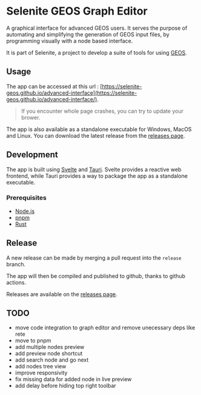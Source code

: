 # Selenite GEOS Graph Editor
A graphical interface for advanced GEOS users. It serves the purpose of automating and simplifying the generation of GEOS input files, by programming visually with a node based interface.

It is part of Selenite, a project to develop a suite of tools for using [GEOS](https://github.com/GEOS-DEV/GEOS).

## Usage
The app can be accessed at this url : [https://selenite-geos.github.io/advanced-interface](https://selenite-geos.github.io/advanced-interface/). 

> If you encounter whole page crashes, you can try to update your brower.

The app is also available as a standalone executable for Windows, MacOS and Linux. You can download the latest release from the [releases page](https://github.com/ShaitanLyss/selenite-geos-graph-editor/releases).

## Development
The app is built using [Svelte](https://svelte.dev/) and [Tauri](https://v2.tauri.app/fr/). Svelte provides a reactive web frontend, while Tauri provides a way to package the app as a standalone executable.

### Prerequisites
- [Node.js](https://nodejs.org/en/)
- [pnpm](https://pnpm.io/)
- [Rust](https://www.rust-lang.org/)

## Release
A new release can be made by merging a pull request into the `release` branch.

The app will then be compiled and published to github, thanks to github actions.

Releases are available on the [releases page](https://github.com/ShaitanLyss/selenite-geos-graph-editor/releases).


## TODO
- move code integration to graph editor and remove unecessary deps like rete
- move to pnpm
- add multiple nodes preview
- add preview node shortcut
- add search node and go next
- add nodes tree view
- improve responsivity
- fix missing data for added node in live preview
- add delay before hiding top right toolbar
